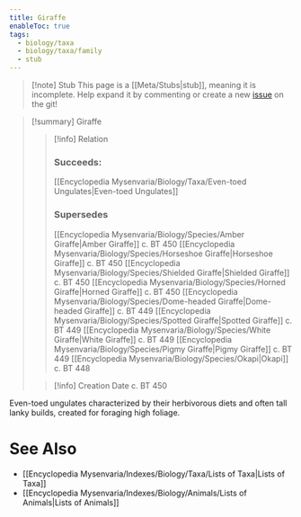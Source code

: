 ```yaml
---
title: Giraffe
enableToc: true
tags:
  - biology/taxa
  - biology/taxa/family
  - stub
---
```


> [!note] Stub
> This page is a [[Meta/Stubs|stub]], meaning it is incomplete. Help expand it by commenting or create a new [issue](https://github.com/RagtimeGal/quartz--encyclopedia-mysenvaria/issues/new/choose) on the git!


> [!summary] Giraffe
> > [!info] Relation
> > ### Succeeds:
> > [[Encyclopedia Mysenvaria/Biology/Taxa/Even-toed Ungulates|Even-toed Ungulates]]
> > ### Supersedes 
> > [[Encyclopedia Mysenvaria/Biology/Species/Amber Giraffe|Amber Giraffe]] c. BT 450
> > [[Encyclopedia Mysenvaria/Biology/Species/Horseshoe Giraffe|Horseshoe Giraffe]] c. BT 450
> > [[Encyclopedia Mysenvaria/Biology/Species/Shielded Giraffe|Shielded Giraffe]] c. BT 450
> > [[Encyclopedia Mysenvaria/Biology/Species/Horned Giraffe|Horned Giraffe]] c. BT 450
> > [[Encyclopedia Mysenvaria/Biology/Species/Dome-headed Giraffe|Dome-headed Giraffe]] c. BT 449
> > [[Encyclopedia Mysenvaria/Biology/Species/Spotted Giraffe|Spotted Giraffe]] c. BT 449
> > [[Encyclopedia Mysenvaria/Biology/Species/White Giraffe|White Giraffe]] c. BT 449
> > [[Encyclopedia Mysenvaria/Biology/Species/Pigmy Giraffe|Pigmy Giraffe]] c. BT 449
> > [[Encyclopedia Mysenvaria/Biology/Species/Okapi|Okapi]] c. BT 448
>
> > [!info] Creation Date
> > c. BT 450

Even-toed ungulates characterized by their herbivorous diets and often tall lanky builds, created for foraging high foliage.

# See Also
- [[Encyclopedia Mysenvaria/Indexes/Biology/Taxa/Lists of Taxa|Lists of Taxa]]
- [[Encyclopedia Mysenvaria/Indexes/Biology/Animals/Lists of Animals|Lists of Animals]]
